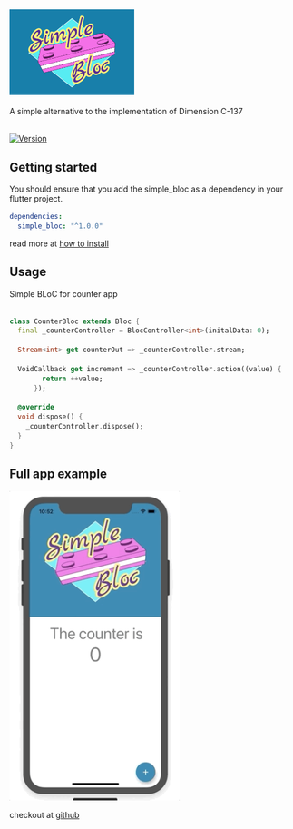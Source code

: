 <img src="https://raw.githubusercontent.com/everton-e26/simple_bloc/master/example/assets/simple_bloc_logo_bg.jpg" width="220">
<br/><br/>
A simple alternative to the implementation of Dimension C-137
<br/><br/>

[![Version](https://img.shields.io/badge/version-1.0.0-blue.svg)](https://pub.dev/packages/simple_bloc)

## Getting started

You should ensure that you add the simple_bloc as a dependency in your flutter project.

```yaml
dependencies:
  simple_bloc: "^1.0.0"
```

read more at [how to install](https://pub.dev/packages/simple_bloc#-installing-tab-)

## Usage

Simple BLoC for counter app

```dart

class CounterBloc extends Bloc {
  final _counterController = BlocController<int>(initalData: 0);

  Stream<int> get counterOut => _counterController.stream;

  VoidCallback get increment => _counterController.action((value) {
        return ++value;
      });

  @override
  void dispose() {
    _counterController.dispose();
  }
}

```

## Full app example

<img src="https://raw.githubusercontent.com/everton-e26/simple_bloc/master/example/assets/app.gif" width="300">

checkout at [github](https://github.com/everton-e26/simple_bloc/tree/master/example)
